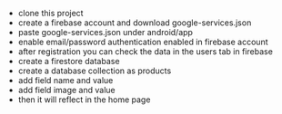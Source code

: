 * clone this project
* create a firebase account and download google-services.json
* paste google-services.json under android/app
* enable email/password authentication enabled in firebase account
* after registration you can check the data in the users tab in firebase
* create a firestore database
* create a database collection as products
* add field name and value 
* add field image and value
* then it will reflect in the home page
